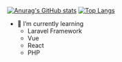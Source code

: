 [![Anurag's GitHub stats](https://github-readme-stats.vercel.app/api?username=mxmarve&theme=synthwave&show_icons=true)](https://github.com/anuraghazra/github-readme-stats)
[![Top Langs](https://github-readme-stats.vercel.app/api/top-langs/?username=anuraghazra&layout=compact&theme=synthwave)](https://github.com/anuraghazra/github-readme-stats)

- 🌱 I’m currently learning
   - Laravel Framework
   - Vue
   - React
   - PHP

